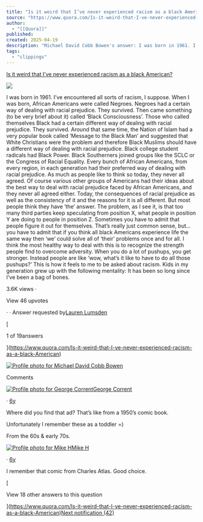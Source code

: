 ```yaml
---
title: "Is it weird that I’ve never experienced racism as a black American?"
source: "https://www.quora.com/Is-it-weird-that-I-ve-never-experienced-racism-as-a-black-American/answer/Michael-David-Cobb-Bowen?__filter__=all&__nsrc__=3&__sncid__=63622838987"
author:
  - "[[Quora]]"
published:
created: 2025-04-19
description: "Michael David Cobb Bowen's answer: I was born in 1961. I’ve encountered all sorts of racism, I suppose. When I was born, African Americans were called Negroes. Negroes had a certain way of dealing with racial prejudice. They survived. Then came something (to be very brief about it) called ‘Black ..."
tags:
  - "clippings"
---
```

[Is it weird that I’ve never experienced racism as a black American?](https://www.quora.com/Is-it-weird-that-I-ve-never-experienced-racism-as-a-black-American)

![](https://qph.cf2.quoracdn.net/main-qimg-147ba4c0c4332daa8e3cd56141afcc69-lq)

I was born in 1961. I’ve encountered all sorts of racism, I suppose. When I was born, African Americans were called Negroes. Negroes had a certain way of dealing with racial prejudice. They survived. Then came something (to be very brief about it) called ‘Black Consciousness’. Those who called themselves Black had a certain different way of dealing with racial prejudice. They survived. Around that same time, the Nation of Islam had a very popular book called ‘Message to the Black Man’ and suggested that White Christians were the problem and therefore Black Muslims should have a different way of dealing with racial prejudice. Black college student radicals had Black Power. Black Southerners joined groups like the SCLC or the Congress of Racial Equality. Every bunch of African Americans, from every region, in each generation had their preferred way of dealing with racial prejudice. As much as people like to think so today, they never all agreed. Of course various other groups of Americans had their ideas about the best way to deal with racial prejudice faced by African Americans, and they never all agreed either. Today, the consequences of racial prejudice as well as the consistency of it and the reasons for it is all different. But most people think they have ‘the’ answer. The problem, as I see it, is that too many third parties keep speculating from position X, what people in position Y are doing to people in position Z. Sometimes you have to admit that people figure it out for themselves. That’s really just common sense, but… you have to admit that if you think all black Americans experience life the same way then ‘we’ could solve all of ‘their’ problems once and for all. I think the most healthy way to deal with this is to recognize the strength people find to overcome adversity. When you do a lot of pushups, you get stronger. Instead people are like ‘wow, what’s it like to have to do all those pushups?’ This is how it feels to me to be asked about racism. Kids in my generation grew up with the following mentality: It has been so long since I’ve been a bag of bones.

3.6K views ·

View 46 upvotes

· · Answer requested by[Lauren Lumsden](https://www.quora.com/profile/Lauren-Lumsden-6)

[

1 of 19answers

](https://www.quora.com/Is-it-weird-that-I-ve-never-experienced-racism-as-a-black-American)

[![Profile photo for Michael David Cobb Bowen](https://qph.cf2.quoracdn.net/main-thumb-17296487-100-nuswfmmvsmekbujhoikudktinmtidakz.jpeg)](https://www.quora.com/profile/Michael-David-Cobb-Bowen)

  

Comments

[![Profile photo for George Corrent](https://qsf.cf2.quoracdn.net/-4-images.new_grid.profile_default.png-26-688c79556f251aa0.png)](https://www.quora.com/profile/George-Corrent)[George Corrent](https://www.quora.com/profile/George-Corrent)

· [6y](https://www.quora.com/Is-it-weird-that-I-ve-never-experienced-racism-as-a-black-American/answer/Michael-David-Cobb-Bowen?comment_id=62158192&comment_type=2)

Where did you find that ad? That’s like from a 1950’s comic book.

Unfortunately I remember these as a toddler =)

From the 60s & early 70s.

[![Profile photo for Mike H](https://qph.cf2.quoracdn.net/main-thumb-162255408-200-yihefnmeddcfkrzdqcefzmetedihypzd.jpeg)](https://www.quora.com/profile/Mike-H-1073)[Mike H](https://www.quora.com/profile/Mike-H-1073)

· [6y](https://www.quora.com/Is-it-weird-that-I-ve-never-experienced-racism-as-a-black-American/answer/Michael-David-Cobb-Bowen?comment_id=64192847&comment_type=2)

I remember that comic from Charles Atlas. Good choice.

[

View 18 other answers to this question

](https://www.quora.com/Is-it-weird-that-I-ve-never-experienced-racism-as-a-black-American)[Next notification (42)](https://www.quora.com/Can-inflation-have-any-positive-effects-on-society-besides-increasing-wages?__filter__=all&__nsrc__=3&__sncid__=63622692080)